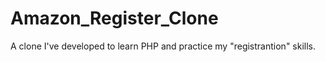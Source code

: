 # Amazon_Register_Clone
 A clone I've developed to learn PHP and practice my "registrantion" skills.
